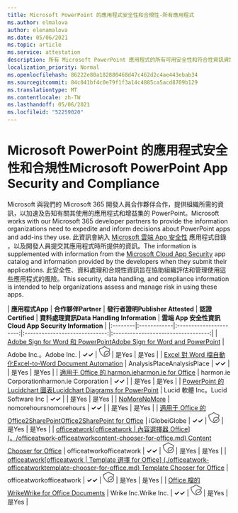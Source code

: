 ```yaml
---
title: Microsoft PowerPoint 的應用程式安全性和合規性-所有應用程式
ms.author: elmalova
author: elenamalova
ms.date: 05/06/2021
ms.topic: article
ms.service: attestation
description: 所有 Microsoft PowerPoint 應用程式的所有可用安全性和符合性資訊資訊。
localization_priority: Normal
ms.openlocfilehash: 86222e80a182880468d47c462d2c4ae443ebab34
ms.sourcegitcommit: 84c041bf4c0e79f1f3a14c4885ca5acd8709b129
ms.translationtype: MT
ms.contentlocale: zh-TW
ms.lasthandoff: 05/06/2021
ms.locfileid: "52259020"
---
```

# <a name="microsoft-powerpoint-app-security-and-compliance"></a><span data-ttu-id="65e64-103">Microsoft PowerPoint 的應用程式安全性和合規性</span><span class="sxs-lookup"><span data-stu-id="65e64-103">Microsoft PowerPoint App Security and Compliance</span></span>

<span data-ttu-id="65e64-104">Microsoft 與我們的 Microsoft 365 開發人員合作夥伴合作，提供組織所需的資訊，以加速及告知有關其使用的應用程式和增益集的 PowerPoint。</span><span class="sxs-lookup"><span data-stu-id="65e64-104">Microsoft works with our Microsoft 365 developer partners to provide the information organizations need to expedite and inform decisions about PowerPoint apps and add-ins they use.</span></span> <span data-ttu-id="65e64-105">此資訊會納入 [Microsoft 雲端 App 安全性](https://www.microsoft.com/en-us/enterprise-mobility-security/cloud-app-security) 應用程式目錄 ，以及開發人員提交其應用程式時所提供的資訊。</span><span class="sxs-lookup"><span data-stu-id="65e64-105">The information is supplemented with information from the [Microsoft Cloud App Security](https://www.microsoft.com/en-us/enterprise-mobility-security/cloud-app-security) app catalog and information provided by the developers when they submit their applications.</span></span> <span data-ttu-id="65e64-106">此安全性、資料處理和合規性資訊旨在協助組織評估和管理使用這些應用程式的風險。</span><span class="sxs-lookup"><span data-stu-id="65e64-106">This security, data handling, and compliance information is intended to help organizations assess and manage risk in using these apps.</span></span>

| <span data-ttu-id="65e64-107">**應用程式**</span><span class="sxs-lookup"><span data-stu-id="65e64-107">**App**</span></span> | <span data-ttu-id="65e64-108">**合作夥伴**</span><span class="sxs-lookup"><span data-stu-id="65e64-108">**Partner**</span></span> | <span data-ttu-id="65e64-109">**發行者證明**</span><span class="sxs-lookup"><span data-stu-id="65e64-109">**Publisher Attested**</span></span> | <span data-ttu-id="65e64-110">**認證**</span><span class="sxs-lookup"><span data-stu-id="65e64-110">**Certified**</span></span> | <span data-ttu-id="65e64-111">**資料處理資訊**</span><span class="sxs-lookup"><span data-stu-id="65e64-111">**Data Handling Information**</span></span> | <span data-ttu-id="65e64-112">**雲端 App 安全性資訊**</span><span class="sxs-lookup"><span data-stu-id="65e64-112">**Cloud App Security Information**</span></span> |
|:--------|:------------|:----------------------:|:-----------------------------:|:----------------------------------:|
| [<span data-ttu-id="65e64-113">Adobe Sign for Word 和 PowerPoint</span><span class="sxs-lookup"><span data-stu-id="65e64-113">Adobe Sign for Word and PowerPoint</span></span>](./adobe-inc-sign-for-word-and-powerpoint.md) | <span data-ttu-id="65e64-114">Adobe Inc.。</span><span class="sxs-lookup"><span data-stu-id="65e64-114">Adobe Inc.</span></span> | <span data-ttu-id="65e64-115">**✓**</span><span class="sxs-lookup"><span data-stu-id="65e64-115">**✓**</span></span> | <img alt="Certified application badge" src="../media/certified-badge.png" height="25" width="25" /> | <span data-ttu-id="65e64-116">是</span><span class="sxs-lookup"><span data-stu-id="65e64-116">Yes</span></span> | <span data-ttu-id="65e64-117">是</span><span class="sxs-lookup"><span data-stu-id="65e64-117">Yes</span></span> |
| [<span data-ttu-id="65e64-118">Excel 對 Word 檔自動化</span><span class="sxs-lookup"><span data-stu-id="65e64-118">Excel-to-Word Document Automation</span></span>](./analysisplace-excel-to-word-document-automation.md) | <span data-ttu-id="65e64-119">AnalysisPlace</span><span class="sxs-lookup"><span data-stu-id="65e64-119">AnalysisPlace</span></span> | <span data-ttu-id="65e64-120">**✓**</span><span class="sxs-lookup"><span data-stu-id="65e64-120">**✓**</span></span> |  | <span data-ttu-id="65e64-121">是</span><span class="sxs-lookup"><span data-stu-id="65e64-121">Yes</span></span> | <span data-ttu-id="65e64-122">是</span><span class="sxs-lookup"><span data-stu-id="65e64-122">Yes</span></span> |
| [<span data-ttu-id="65e64-123">適用于 Office 的 harmon.ie</span><span class="sxs-lookup"><span data-stu-id="65e64-123">harmon.ie for Office</span></span>](./harmonie-corporation-for-office.md) | <span data-ttu-id="65e64-124">harmon.ie Corporation</span><span class="sxs-lookup"><span data-stu-id="65e64-124">harmon.ie Corporation</span></span> | <span data-ttu-id="65e64-125">**✓**</span><span class="sxs-lookup"><span data-stu-id="65e64-125">**✓**</span></span> |  | <span data-ttu-id="65e64-126">是</span><span class="sxs-lookup"><span data-stu-id="65e64-126">Yes</span></span> | <span data-ttu-id="65e64-127">是</span><span class="sxs-lookup"><span data-stu-id="65e64-127">Yes</span></span> |
| [<span data-ttu-id="65e64-128">PowerPoint 的 Lucidchart 圖表</span><span class="sxs-lookup"><span data-stu-id="65e64-128">Lucidchart Diagrams for PowerPoint</span></span>](./lucid-software-inc-lucidchart-diagrams-for-powerpoint.md) | <span data-ttu-id="65e64-129">Lucid 軟體 Inc。</span><span class="sxs-lookup"><span data-stu-id="65e64-129">Lucid Software Inc</span></span> | <span data-ttu-id="65e64-130">**✓**</span><span class="sxs-lookup"><span data-stu-id="65e64-130">**✓**</span></span> |  | <span data-ttu-id="65e64-131">是</span><span class="sxs-lookup"><span data-stu-id="65e64-131">Yes</span></span> | <span data-ttu-id="65e64-132">是</span><span class="sxs-lookup"><span data-stu-id="65e64-132">Yes</span></span> |
| [<span data-ttu-id="65e64-133">NoMore</span><span class="sxs-lookup"><span data-stu-id="65e64-133">NoMore</span></span>](./nomorehours-nomore.md) | <span data-ttu-id="65e64-134">nomorehours</span><span class="sxs-lookup"><span data-stu-id="65e64-134">nomorehours</span></span> | <span data-ttu-id="65e64-135">**✓**</span><span class="sxs-lookup"><span data-stu-id="65e64-135">**✓**</span></span> |  | <span data-ttu-id="65e64-136">是</span><span class="sxs-lookup"><span data-stu-id="65e64-136">Yes</span></span> | <span data-ttu-id="65e64-137">是</span><span class="sxs-lookup"><span data-stu-id="65e64-137">Yes</span></span> |
| [<span data-ttu-id="65e64-138">適用于 Office 的 Office2SharePoint</span><span class="sxs-lookup"><span data-stu-id="65e64-138">Office2SharePoint for Office</span></span>](./iglobe-office2sharepoint-for-office.md) | <span data-ttu-id="65e64-139">iGlobe</span><span class="sxs-lookup"><span data-stu-id="65e64-139">iGlobe</span></span> | <span data-ttu-id="65e64-140">**✓**</span><span class="sxs-lookup"><span data-stu-id="65e64-140">**✓**</span></span> | <img alt="Certified application badge" src="../media/certified-badge.png" height="25" width="25" /> | <span data-ttu-id="65e64-141">是</span><span class="sxs-lookup"><span data-stu-id="65e64-141">Yes</span></span> | <span data-ttu-id="65e64-142">是</span><span class="sxs-lookup"><span data-stu-id="65e64-142">Yes</span></span> |
| <span data-ttu-id="65e64-143">[officeatwork</span><span class="sxs-lookup"><span data-stu-id="65e64-143">[officeatwork</span></span> | <span data-ttu-id="65e64-144">內容選擇器 Office] (。/officeatwork-officeatworkcontent-chooser-for-office.md) </span><span class="sxs-lookup"><span data-stu-id="65e64-144">Content Chooser for Office](./officeatwork-officeatworkcontent-chooser-for-office.md)</span></span> | <span data-ttu-id="65e64-145">officeatwork</span><span class="sxs-lookup"><span data-stu-id="65e64-145">officeatwork</span></span> | <span data-ttu-id="65e64-146">**✓**</span><span class="sxs-lookup"><span data-stu-id="65e64-146">**✓**</span></span> | <img alt="Certified application badge" src="../media/certified-badge.png" height="25" width="25" /> | <span data-ttu-id="65e64-147">是</span><span class="sxs-lookup"><span data-stu-id="65e64-147">Yes</span></span> | <span data-ttu-id="65e64-148">是</span><span class="sxs-lookup"><span data-stu-id="65e64-148">Yes</span></span> |
| <span data-ttu-id="65e64-149">[officeatwork</span><span class="sxs-lookup"><span data-stu-id="65e64-149">[officeatwork</span></span> | <span data-ttu-id="65e64-150">Template 選擇 for Office] (./officeatwork-officeatworktemplate-chooser-for-office.md) </span><span class="sxs-lookup"><span data-stu-id="65e64-150">Template Chooser for Office](./officeatwork-officeatworktemplate-chooser-for-office.md)</span></span> | <span data-ttu-id="65e64-151">officeatwork</span><span class="sxs-lookup"><span data-stu-id="65e64-151">officeatwork</span></span> | <span data-ttu-id="65e64-152">**✓**</span><span class="sxs-lookup"><span data-stu-id="65e64-152">**✓**</span></span> | <img alt="Certified application badge" src="../media/certified-badge.png" height="25" width="25" /> | <span data-ttu-id="65e64-153">是</span><span class="sxs-lookup"><span data-stu-id="65e64-153">Yes</span></span> | <span data-ttu-id="65e64-154">是</span><span class="sxs-lookup"><span data-stu-id="65e64-154">Yes</span></span> |
| [<span data-ttu-id="65e64-155">Office 檔的 Wrike</span><span class="sxs-lookup"><span data-stu-id="65e64-155">Wrike for Office Documents</span></span>](./wrike-inc-for-office-documents.md) | <span data-ttu-id="65e64-156">Wrike Inc.</span><span class="sxs-lookup"><span data-stu-id="65e64-156">Wrike Inc.</span></span> | <span data-ttu-id="65e64-157">**✓**</span><span class="sxs-lookup"><span data-stu-id="65e64-157">**✓**</span></span> | <img alt="Certified application badge" src="../media/certified-badge.png" height="25" width="25" /> | <span data-ttu-id="65e64-158">是</span><span class="sxs-lookup"><span data-stu-id="65e64-158">Yes</span></span> | <span data-ttu-id="65e64-159">是</span><span class="sxs-lookup"><span data-stu-id="65e64-159">Yes</span></span> |
